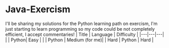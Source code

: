 # Java-Exercism
I'll be sharing my solutions for the Python learning path on exercism, I'm just starting to learn programming so my code could be not completely efficient, I accept commentaries!
| Title | Language | Difficulty |
|---|---|---|
|  | Python| Easy |
|  | Python | Medium (for me)|
| Hard |  Python | Hard |
